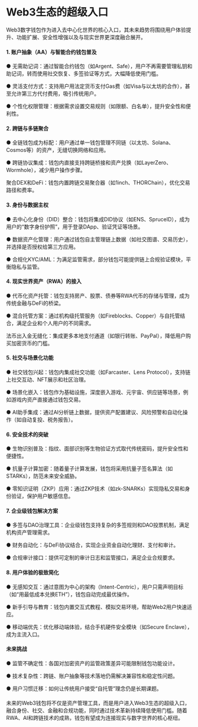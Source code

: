 # Web3生态的超级入口

Web3数字钱包作为进入去中心化世界的核心入口，其未来趋势将围绕用户体验提升、功能扩展、安全性增强以及与现实世界更深度融合展开。

#### 1. 账户抽象（AA）与智能合约钱包普及

●  无需助记词：通过智能合约钱包（如Argent、Safe），用户不再需要管理私钥和助记词，转而使用社交恢复、多签验证等方式，大幅降低使用门槛。

●  灵活支付方式：支持用户用法定货币支付Gas费（如Visa与以太坊的合作），甚至允许第三方代付费用，吸引传统用户。

●  个性化权限管理：根据需求设置交易规则（如限额、白名单），提升安全性和便利性。

#### 2. 跨链与多链聚合

●  全链钱包成为标配：用户通过单一钱包管理不同链（以太坊、Solana、Cosmos等）的资产，无缝切换网络和应用。

●  跨链协议集成：钱包内直接支持跨链桥接和资产兑换（如LayerZero、Wormhole），减少用户操作步骤。

聚合DEX和DeFi：钱包内置跨链交易聚合器（如1inch、THORChain），优化交易路径和费率。

#### 3. 身份与数据主权

●  去中心化身份（DID）整合：钱包将集成DID协议（如ENS、SpruceID），成为用户的“数字身份护照”，用于登录DApp、验证凭证等场景。

●  数据资产化管理：用户通过钱包自主管理链上数据（如社交图谱、交易历史），并选择是否授权给第三方应用。

●  合规化KYC/AML：为满足监管需求，部分钱包可能提供链上合规验证模块，平衡隐私与监管。

#### 4. 现实世界资产（RWA）的接入

●  代币化资产托管：钱包支持房产、股票、债券等RWA代币的存储与管理，成为传统金融与DeFi的桥梁。

●  混合托管方案：通过机构级托管服务（如Fireblocks、Copper）与自托管结合，满足企业和个人用户的不同需求。

法币出入金无缝化：集成更多本地支付通道（如银行转账、PayPal），降低用户购买加密货币的门槛。

#### 5. 社交与场景化功能

●  社交钱包兴起：钱包内集成社交功能（如Farcaster、Lens Protocol），支持链上社交互动、NFT展示和社区治理。

●  场景化嵌入：钱包作为基础设施，深度嵌入游戏、元宇宙、供应链等场景，例如游戏内资产直接通过钱包交易。

●  AI助手集成：通过AI分析链上数据，提供资产配置建议、风险预警和自动化操作（如自动复投、税务报告）。

#### 6. 安全技术的突破

●  生物识别普及：指纹、面部识别等生物验证方式取代传统密码，提升安全性和便捷性。

●  抗量子计算加密：随着量子计算发展，钱包将采用抗量子签名算法（如STARKs），防范未来安全威胁。

●  零知识证明（ZKP）应用：通过ZKP技术（如zk-SNARKs）实现隐私交易和身份验证，保护用户敏感信息。

#### 7. 企业级钱包解决方案

●  多签与DAO治理工具：企业级钱包支持复杂的多签规则和DAO投票机制，满足机构资产管理需求。

●  财务自动化：与DeFi协议结合，实现企业资金自动化理财、支付和审计。

●  合规审计接口：提供可定制的审计日志和监管接口，满足企业合规要求。

#### 8. 用户体验的极致简化

●  无感知交互：通过意图为中心的架构（Intent-Centric），用户只需声明目标（如“用最低成本兑换ETH”），钱包自动完成最优操作。

●  新手引导与教育：钱包内置交互式教程、模拟交易环境，帮助Web2用户快速适应。

●  移动端优先：优化移动端体验，结合手机硬件安全模块（如Secure Enclave），成为主流入口。

#### 未来挑战

●  监管不确定性：各国对加密资产的监管政策差异可能限制钱包功能设计。

●  技术复杂性：跨链、账户抽象等技术落地仍需解决兼容性和稳定性问题。

●  用户习惯迁移：如何让传统用户接受“自托管”理念仍是长期课题。

####

未来的Web3钱包将不仅是资产管理工具，而是用户进入Web3生态的超级入口，融合身份、社交、金融和合规功能，同时通过技术革新持续降低使用门槛。随着RWA、AI和跨链技术的成熟，钱包有望成为连接现实与数字世界的核心枢纽。
